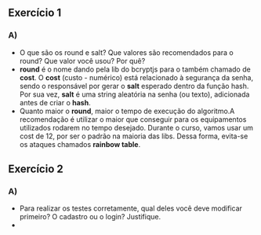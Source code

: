 ## Exercício 1
### A)
-  O que são os round e salt? Que valores são recomendados para o round? Que valor você usou? Por quê? 
- **round** é o nome dando pela lib do bcryptjs para o também chamado de **cost**. O **cost** (custo - numérico) está relacionado à segurança da senha, sendo o responsável por gerar o **salt** esperado dentro da função hash. Por sua vez, **salt** é uma string aleatória na senha (ou texto), adicionada antes de criar o **hash**.
- Quanto maior o **round**, maior o tempo de execução do algoritmo.A recomendação é utilizar o maior que conseguir para os equipamentos utilizados rodarem no tempo desejado. Durante o curso, vamos usar um cost de 12, por ser o padrão na maioria das libs. Dessa forma, evita-se os ataques chamados **rainbow table**.

## Exercício 2 
### A)
-  Para realizar os testes corretamente, qual deles você deve modificar primeiro? O cadastro ou o login? Justifique.
- 